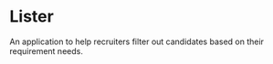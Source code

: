 # Lister
An application to help recruiters filter out candidates based on their requirement needs. 
